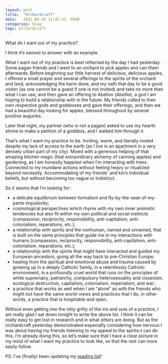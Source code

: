 ```yaml
---
layout: post
title:  "Orchardcraft"
date:   2021-09-20 11:45:42 -0500
categories: blog
tags: orchardcraft
---
```


What do I want out of my practice?

I think it’s easiest to answer with an example. 

What I want out of my practice is best reflected by the day I had yesterday. Some pagan friends and I went to an orchard to pick apples and can them afterwards. Before beginning our little harvest of delicious, delicious apples, I offered a small prayer and several offerings to the spirits of the orchard and land, acknowledging the harm done, and my oath that day to be a good visitor (as one cannot be a guest if one is not invited) and take no more than what I can use, and then gave an offering to Abélion (_Abellio_), a god I am hoping to build a relationship with in the future. My friends called to their own respective gods and goddesses and gave their offerings, and then we had a beautiful day looking for apples, blessed throughout by several positive auguries.

Later that night, my partner (who is not a pagan) asked to use my hearth shrine to make a petition of a goddess, and I walked him through it.

That’s what I want my practice to be. Inviting, warm, and literally rooted despite my lack of access to the earth (as I live in an apartment in a very densely urban part of my city). Mixed with a generous helping of that amazing kitchen magic (that extraordinary alchemy of canning apples) and gardening, as I am honestly happiest when I’m interacting with trees. Connected to my mundane actions without feeling heavy or ritualized beyond necessity. Accommodating of my friends’ and kin’s individual beliefs, but without becoming too vague or indistinct.

So it seems that I’m looking for:

- a delicate equilibrium between formalism and fly-by-the-seat-of-my-pants impulsivity;
- cosmological perspectives which rhyme with my own inner animistic tendencies but also fit within my own political and social instincts (compassion, reciprocity, responsibility, anti-capitalism, anti-colonialism, reparations, etc.);
- a relationship with spirits and the nonhuman, named and unnamed, that is built on the same principles that guide me in my interactions with humans (compassion, reciprocity, responsibility, anti-capitalism, anti-colonialism, reparations, etc.);
- a relationship with the spirits that _might_ have interacted and guided my European ancestors, going all the way back to pre-Christian Europe;
- healing from the spiritual and emotional abuse and trauma caused by growing up in a deeply Catholic family, in a relentlessly Catholic environment, in a profoundly cruel world that runs on the principles of white supremacy, patriarchy, compulsory heterosexuality and cissexism, ecological destruction, capitalism, colonialism, imperialism, and war;
- a practice that works as well when I am “alone” as with the friends who might not have the same world-views and practices that I do, in other words, a practice that is hospitable and open.

Without even getting into the nitty gritty of the ins and outs of a practice, I am really glad I sat down tonight to write the above list. I think it can be really easy to get lost in research and in what _others_ are doing. But as the orchardcraft yesterday demonstrated–especially considering how nervous I was about having my friends listening to my appeal to the spirits–I can do this, I’m already doing this, so let’s make sure that I have a clear picture in my mind of what I want my practice to look like, so that the rest can more easily follow.

PS: I’ve (finally) been updating my [reading list](/bookhoard/)!